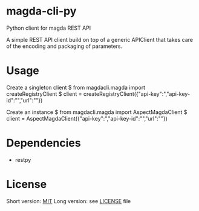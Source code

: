magda-cli-py
============

Python client for magda REST API

A simple REST API client build on top of a generic APIClient that takes care of the encoding and packaging of parameters.

# Usage

Create a singleton client
$ from magdacli.magda import createRegistryClient
$ client = createRegistryClient({"api-key":"<API-KEY>,"api-key-id":"<API-KEY-ID>","url":"<BASE-URL>"})


Create an instance
$ from magdacli.magda import AspectMagdaClient
$ client = AspectMagdaClient({"api-key":"<API-KEY>,"api-key-id":"<API-KEY-ID>","url":"<BASE-URL>"})
	
	
Dependencies
============

* restpy

License
=======

Short version: [MIT](https://en.wikipedia.org/wiki/MIT_License)
Long version: see [LICENSE](LICENSE) file
	 